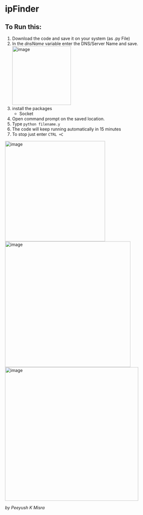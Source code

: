 # ipFinder 
## To Run this:
1. Download the code and save it on your system (as .py File)
2. In the *dnsName* variable enter the DNS/Server  Name and save.
    <img width="194" alt="image" src="https://user-images.githubusercontent.com/46857249/220564603-f1fde762-4617-4b01-b486-f851e7710a3b.png">
3. install the packages 
    - Socket
4. Open command prompt on the saved location. 
5. Type `python filename.y`
6. The code will keep running automatically in 15 minutes
7. To stop just enter ```CTRL +C```


<img width="331" alt="image" src="https://user-images.githubusercontent.com/46857249/220564034-249870a5-beea-49ff-9f56-440194160773.png">

<img width="415" alt="image" src="https://user-images.githubusercontent.com/46857249/220564263-c202f46a-fb52-4bed-a3f7-4935bc744ccb.png">

<img width="441" alt="image" src="https://user-images.githubusercontent.com/46857249/220564463-287b4451-04ca-44b6-8fd7-ab0def80d1ab.png">






*by Peeyush K Misra*
